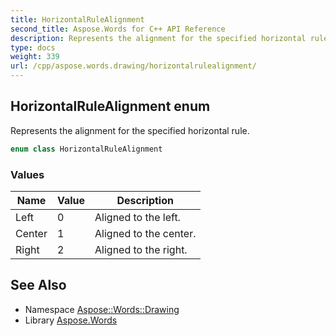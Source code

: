 ```yaml
---
title: HorizontalRuleAlignment
second_title: Aspose.Words for C++ API Reference
description: Represents the alignment for the specified horizontal rule.
type: docs
weight: 339
url: /cpp/aspose.words.drawing/horizontalrulealignment/
---
```

## HorizontalRuleAlignment enum


Represents the alignment for the specified horizontal rule.

```cpp
enum class HorizontalRuleAlignment
```

### Values

| Name | Value | Description |
| --- | --- | --- |
| Left | 0 | Aligned to the left. |
| Center | 1 | Aligned to the center. |
| Right | 2 | Aligned to the right. |

## See Also

* Namespace [Aspose::Words::Drawing](../)
* Library [Aspose.Words](../../)
